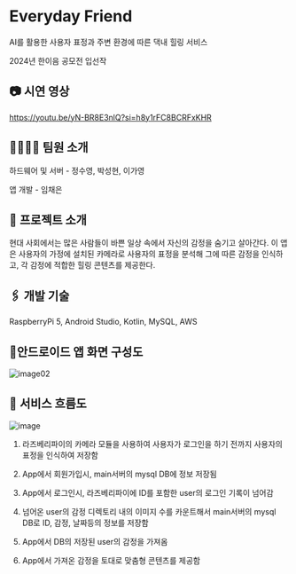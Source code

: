 # Everyday Friend
AI를 활용한 사용자 표정과 주변 환경에 따른 댁내 힐링 서비스


2024년 한이음 공모전 입선작

## 📷 시연 영상
<https://youtu.be/yN-BR8E3nlQ?si=h8y1rFC8BCRFxKHR>

## 👨‍👩‍👧‍👦 팀원 소개
하드웨어 및 서버 - 정수영, 박성현, 이가영


앱 개발 - 임채은

## 📃 프로젝트 소개
현대 사회에서는 많은 사람들이 바쁜 일상 속에서 자신의 감정을 숨기고 살아간다. 이 앱은 사용자의 가정에 설치된 카메라로 사용자의 표정을 분석해 그에 따른 감정을 인식하고, 각 감정에 적합한 힐링 콘텐츠를 제공한다.


## 🖇️ 개발 기술
RaspberryPi 5, Android Studio, Kotlin, MySQL, AWS


## 📱안드로이드 앱 화면 구성도
![image02](https://github.com/user-attachments/assets/9ea9e5ea-b4c9-4a02-9733-652b779ba553)


## 📨 서비스 흐름도
![image](https://github.com/user-attachments/assets/02bab63d-a2db-4d33-9f7b-933ef7fbb0bc)
1) 라즈베리파이의 카메라 모듈을 사용하여 사용자가 로그인을 하기 전까지 사용자의 표정을 인식하여 저장함

2) App에서 회원가입시, main서버의 mysql DB에 정보 저장됨

3) App에서 로그인시, 라즈베리파이에 ID를 포함한 user의 로그인 기록이 넘어감

4) 넘어온 user의 감정 디렉토리 내의 이미지 수를 카운트해서 main서버의 mysql DB로 ID, 감정, 날짜등의 정보를 저장함

5) App에서 DB의 저장된 user의 감정을 가져옴

6) App에서 가져온 감정을 토대로 맞춤형 콘텐츠를 제공함




